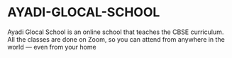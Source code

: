 # AYADI-GLOCAL-SCHOOL
Ayadi Glocal School is an online school that teaches the CBSE curriculum. All the classes are done on Zoom,  so you can attend from anywhere in the world — even from your home
